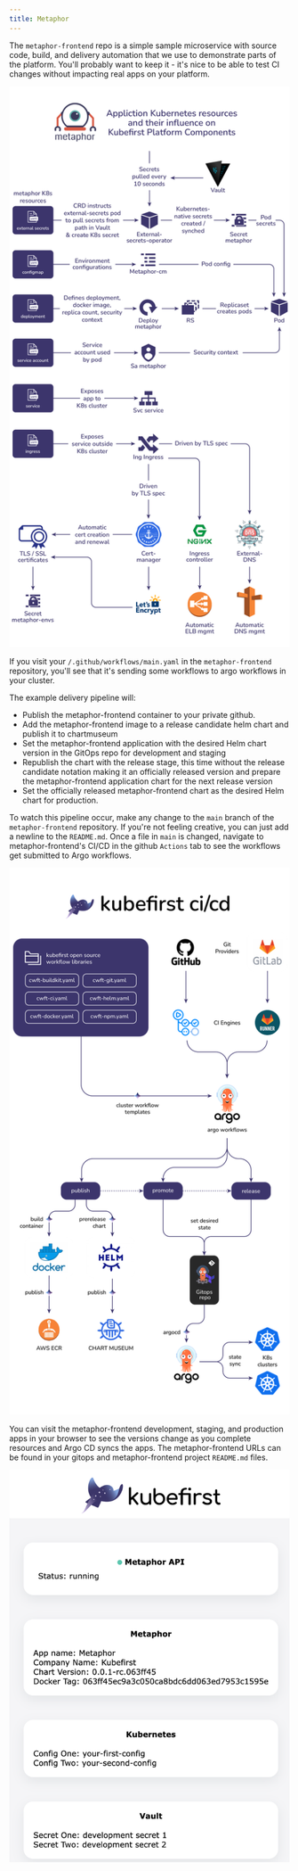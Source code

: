 ```yaml
---
title: Metaphor
---
```


The `metaphor-frontend` repo is a simple sample microservice with source code, build, and delivery automation that we use to demonstrate parts of the platform. You'll probably want to keep it - it's nice to be able to test CI changes without impacting real apps on your platform.

![metaphor-kubernetes-resources](../../img/kubefirst/metaphor/metaphor-kubernetes-manifests.png)

If you visit your `/.github/workflows/main.yaml` in the `metaphor-frontend` repository, you'll see that it's sending some workflows to argo workflows in your cluster.

The example delivery pipeline will:

- Publish the metaphor-frontend container to your private github.
- Add the metaphor-frontend image to a release candidate helm chart and publish it to chartmuseum
- Set the metaphor-frontend application with the desired Helm chart version in the GitOps repo for development and staging
- Republish the chart with the release stage, this time without the release candidate notation making it an officially released version and prepare the metaphor-frontend application chart for the next release version
- Set the officially released metaphor-frontend chart as the desired Helm chart for production.

To watch this pipeline occur, make any change to the `main` branch of the `metaphor-frontend` repository. If you're not feeling creative, you can just add a newline to the `README.md`. Once a file in `main` is changed, navigate to metaphor-frontend's CI/CD in the github `Actions` tab to see the workflows get submitted to Argo workflows.

![metaphor-ci-cd](../../img/kubefirst/metaphor/kubefirst-gitops-cicd.png)

You can visit the metaphor-frontend development, staging, and production apps in your browser to see the versions change as you complete resources and Argo CD syncs the apps. The metaphor-frontend URLs can be found in your gitops and metaphor-frontend project `README.md` files.

![metaphor-frontend-development](../../img/kubefirst/local/metaphor-frontend-development.png)
